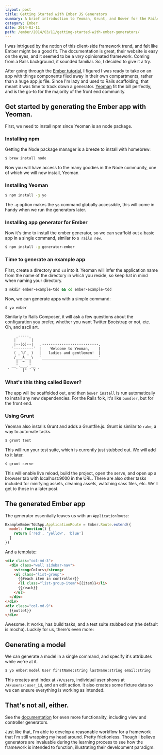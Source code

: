 ```yaml
---
layout: post
title: Getting Started with Ember JS Generators
summary: A brief introduction to Yeoman, Grunt, and Bower for the Rails developer.
category: Ember
date: 2014-03-11
path: /ember/2014/03/11/getting-started-with-ember-generators/
---
```


I was intrigued by the notion of this client-side framework trend, and felt like Ember might be a good fit. The documentation is great, their website is easy on the eyes, and it seemed to be a _very_ opinionated framework. Coming from a Rails background, it sounded familiar. So, I decided to give it a try.

After going through the [Ember tutorial](http://emberjs.com/guides/), I figured I was ready to take on an app with things components filed away in their own compartments, rather than a huge app.js file. Since I'm lazy and used to Rails scaffolding, that meant it was time to track down a generator. [Yeoman](http://yeoman.io) fit the bill perfectly, and is the go-to for the majority of the front end community.

## Get started by generating the Ember app with Yeoman.

First, we need to install npm since Yeoman is an node package.

### Installing npm

Getting the Node package manager is a breeze to install with homebrew:

```bash
$ brew install node
```

Now you will have access to the many goodies in the Node community, one of which we will now install, Yeoman.

### Installing Yeoman

```bash
$ npm install -g yo
```

The `-g` option makes the `yo` command globally accessible, this will come in handy when we run the generators later.

### Installing app generator for Ember

Now it's time to install the ember generator, so we can scaffold out a basic app in a single command, similar to `$ rails new`.

```bash
$ npm install -g generator-ember
```

### Time to generate an example app

First, create a directory and `cd` into it. Yeoman will infer the application name from the name of the directory in which you reside, so keep hat in mind when naming your directory.

```bash
$ mkdir ember-example-tdd && cd ember-example-tdd
```

Now, we can generate apps with a simple command:

```bash
$ yo ember
```

Similarly to Rails Composer, it will ask a few questions about the configuration you prefer, whether you want Twitter Bootstrap or not, etc. Oh, and ascii art.

```
     _-----_
    |       |
    |--(o)--|   .--------------------------.
   `---------´  |    Welcome to Yeoman,    |
    ( _´U`_ )   |   ladies and gentlemen!  |
    /___A___\   '__________________________'
     |  ~  |
   __'.___.'__
 ´   `  |° ´ Y `
```

### What's this thing called Bower?

The app will be scaffolded out, and then `bower install` is run automatically to install any new dependencies. For the Rails folk, it's like `bundler`, but for the front end.

### Using Grunt

Yeoman also installs Grunt and adds a Gruntfile.js. Grunt is similar to `rake`, a way to automate tasks.

```bash
$ grunt test
```

This will run your test suite, which is currently just stubbed out. We will add to it later.

```bash
$ grunt serve
```

This will enable live reload, build the project, open the serve, and open up a browser tab with localhost:9000 in the URL. There are also other tasks included for minifying assets, cleaning assets, watching sass files, etc. We'll get to those in a later post.

## The generated Ember app

The generator essentially leaves us with an `ApplicationRoute`:

```javascript
ExampleEmberTddApp.ApplicationRoute = Ember.Route.extend({
  model: function() {
    return ['red', 'yellow', 'blue']
  }
})
```

And a template:

```html
<div class="col-md-3">
  <div class="well sidebar-nav">
    <strong>Colors</strong>
    <ul class="list-group">
      {{#each item in controller}}
      <li class="list-group-item">{{item}}</li>
      {{/each}}
    </ul>
  </div>
</div>
<div class="col-md-9">
  {{outlet}}
</div>
```

Awesome. It works, has build tasks, and a test suite stubbed out (the default is mocha). Luckily for us, there's even more:

## Generating a model

We can generate a model in a single command, and specify it's attributes while we're at it.

```bash
$ yo ember:model User firstName:string lastName:string email:string
```

This creates and index at `/#/users`, individual user shows at `/#/users/:user_id`, and an edit action. It also creates some fixture data so we can ensure everything is working as intended.

## That's not all, either.

See the [documentation](https://github.com/yeoman/generator-ember) for even more functionality, including view and controller generators.

Just like that, I'm able to develop a reasonable workflow for a framework that I'm still wrapping my head around. Pretty frictionless. Though I believe generators are invaluable during the learning process to see how the framework is intended to function, illustrating their development paradigm.
